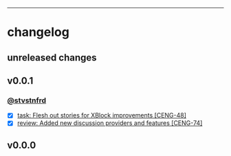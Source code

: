 ---
# changelog

## unreleased changes

## v0.0.1

### [@stvstnfrd](https://github.com/stvstnfrd/openedx-meta/issues/assigned/stvstnfrd)

- [x] [task: Flesh out stories for XBlock improvements [CENG-48]](https://github.com/stvstnfrd/openedx-meta/issues/122)
- [x] [review: Added new discussion providers and features [CENG-74]](https://github.com/stvstnfrd/openedx-meta/issues/119)

## v0.0.0


